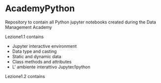 # AcademyPython
Repository to contain all Python jupyter notebooks created during the Data Management Academy

Lezione1.1 contains
 - Jupyter interactive environment
 - Data type and casting
 - Static and dynamic data
 - Class methods and attributes
 - L' ambiente interattivo Jupyter/Ipython

Lezione1.2 contains

